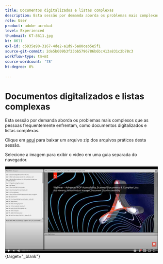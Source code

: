```yaml
---
title: Documentos digitalizados e listas complexas
description: Esta sessão por demanda aborda os problemas mais complexos que as pessoas frequentemente enfrentam, como documentos digitalizados e listas complexas
role: User
product: adobe acrobat
level: Experienced
thumbnail: KT-8611.jpg
kt: 8611
exl-id: c5935e90-3167-4de2-a1d9-5a80ceb5e5f1
source-git-commit: 2de5b609b3f23bb5796786b6bc413a831c2b78c3
workflow-type: tm+mt
source-wordcount: '78'
ht-degree: 0%

---
```


# Documentos digitalizados e listas complexas

Esta sessão por demanda aborda os problemas mais complexos que as pessoas frequentemente enfrentam, como documentos digitalizados e listas complexas.

Clique em [aqui](../assets/accessibilitysession4.zip) para baixar um arquivo zip dos arquivos práticos desta sessão.

Selecione a imagem para exibir o vídeo em uma guia separada do navegador.

[![Vídeo da sessão 4](../assets/Accessibilitysession4_YT.png)](https://youtu.be/RuBk6DqJBFc){target="_blank"}
